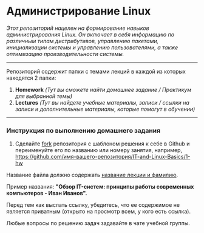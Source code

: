 # Администрирование Linux

*Этот репозиторий нацелен на формирование навыков администрирования Linux. Он включает в себя информацию по различным типам дистрибутивов, управлению пакетами, инициализации системы и управлению пользователями, а также оптимизацию производительности системы.*

---

Репозиторий содержит папки с темами лекций в каждой из которых находятся 2 папки:

1. **Homework** *(Тут вы сможете найти домашнее задание / Практикум для выбранной темы)*
2. **Lectures**  *(Тут вы найдете учебные материалы, записи / ссылки на записи и дополнительные материалы, которые помогут в обучении)*

---

### Инструкция по выполнению домашнего задания

1. Сделайте [fork](http://screenshot.alarislabs.com/ib2024/image_20230907180710_d23e4fd5.png) репозитория c шаблоном решения к себе в Github и переименуйте его по названию или номеру занятия, например, https://github.com/имя-вашего-репозитория/IT-and-Linux-Basics/1-hw

Название файла должно содержать [название лекции и фамилию](http://screenshot.alarislabs.com/ib2024/image_20230907181044_7eabf2fa.png). 

Пример названия: **"Обзор IT-систем: принципы работы современных компьютеров - Иван Иванов".**

Перед тем как выслать ссылку, убедитесь, что ее содержимое не является приватным (открыто на просмотр всем, у кого есть ссылка).

Любые вопросы по решению задач задавайте в чате учебной группы.